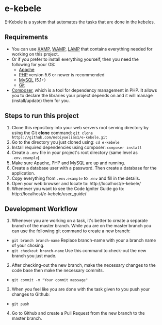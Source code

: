 # e-kebele
E-Kebele is a system that automates the tasks that are done in the kebeles.

## Requirements
* You can use [XAMP](https://www.apachefriends.org/index.html), [WAMP](http://www.wampserver.com/en/), [LAMP](https://bitnami.com/stack/lamp/installer) that contains everything needed for working on this project.
* Or if you prefer to install everything yourself, then you need the following for your OS:
  - [Apache](https://httpd.apache.org/)
  - [PHP](https://www.php.net/) version 5.6 or newer is recommended
  - [MySQL](https://www.mysql.com/) (5.1+)
  - [Git](https://git-scm.com/)
* [Composer](https://getcomposer.org/doc/00-intro.md), which is a tool for dependency management in PHP. It allows you to declare the libraries your project depends on and it will manage (install/update) them for you.

## Steps to run this project
1. Clone this repository into your web servers root serving directory by using the Git **clone** command:
```git clone https://github.com/nebiyuelias1/e-kebele.git```
2. Go to the directory you just cloned using:
```cd e-kebele```
3. Install required dependencies using composer:
```composer install```
4. Create a ```.env``` file in your project's root directory (same level as ```.env.example```).
5. Make sure Apache, PHP and MySQL are up and running.
6. Create a database user with a password. Then create a database for the application.
7. Copy everything from ```.env.example``` to ```.env``` and fill in the details.
8. Open your web browser and locate to: http://localhost/e-kebele/
9. Whenever you want to see the Code Igniter Guide go to: http://localhost/e-kebele/user_guide/

## Development Workflow
1. Whenever you are working on a task, it's better to create a separate branch of the master branch. While you are on the master branch you can use the following git command to create a new branch: 
  * ```git branch branch-name``` Replace branch-name with your a branch name of your chosing.
  * ```git checkout branch-name``` Use this command to check-out the new branch you just made.
2. After checking-out the new branch, make the necessary changes to the code base then make the necessary commits.
  * ```git commit -m "Your commit message"```
3. When you feel like you are done with the task given to you push your changes to Github:
  * ```git push```
4. Go to Github and create a Pull Request from the new branch to the master branch.


